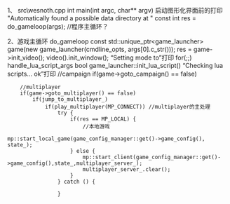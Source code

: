 1、
src\wesnoth.cpp
int main(int argc, char** argv)
    启动图形化界面前的打印
    "Automatically found a possible data directory at "
    const int res = do_gameloop(args); //程序主循环？

2、游戏主循环
do_gameloop
    const std::unique_ptr<game_launcher> game(new game_launcher(cmdline_opts, args[0].c_str()));
    res = game->init_video();
        video().init_window();
            “Setting mode to”打印
    for(;;)
        handle_lua_script_args
            bool game_launcher::init_lua_script()
            “Checking lua scripts... ok”打印
        //campaign
        if(game->goto_campaign() == false)
        
        //multiplayer
        if(game->goto_multiplayer() == false)
            if(jump_to_multiplayer_)
		        if(play_multiplayer(MP_CONNECT)) //multiplayer的主处理
                    try {
                        if(res == MP_LOCAL) {
                            //本地游戏
                            mp::start_local_game(game_config_manager::get()->game_config(), state_);
                        } else {
                            mp::start_client(game_config_manager::get()->game_config(),state_,multiplayer_server_);
                            multiplayer_server_.clear();
                        }
                    } catch () {

                    }
